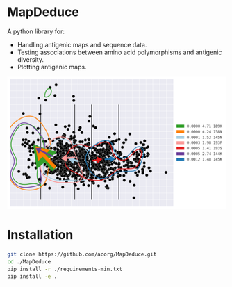 # MapDeduce

A python library for:

-   Handling antigenic maps and sequence data.
-   Testing associations between amino acid polymorphisms and antigenic
    diversity.
-   Plotting antigenic maps.

![Example](data/example.png)

# Installation

```bash
git clone https://github.com/acorg/MapDeduce.git
cd ./MapDeduce
pip install -r ./requirements-min.txt
pip install -e .
```
